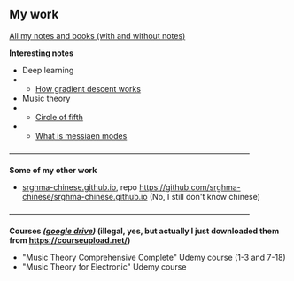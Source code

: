 ## My work

[All my notes and books (with and without notes)](https://drive.google.com/drive/folders/19N_sjpt1kCzW9cgJItEoZgfgm6YOOJtn?usp=sharing)

**Interesting notes**

- Deep learning
- - [How gradient descent works](https://drive.google.com/file/d/1FnQHjw-vt09uQuk36uQReiS5a72hr6ae/view?usp=sharing)
- Music theory
- - [Circle of fifth](https://drive.google.com/file/d/1jGN2_w7B6-J-iy_kd_k2yMyTkqhnpxfd/view?usp=sharing)
- - [What is messiaen modes](https://drive.google.com/file/d/1j8ejOJb0XeB_UPhBockxhGeHObnP4OIz/view?usp=sharing)

―――――――――――――――――――――――――――――――

**Some of my other work**

- [srghma-chinese.github.io](https://srghma-chinese.github.io), repo https://github.com/srghma-chinese/srghma-chinese.github.io (No, I still don't know chinese)

―――――――――――――――――――――――――――――――

**Courses *([google drive](https://drive.google.com/drive/folders/1mEINZVa6t02-b5spy9yqdK9Mz0ljEiRl?usp=sharing))* (illegal, yes, but actually I just downloaded them from https://courseupload.net/)**
- "Music Theory Comprehensive Complete" Udemy course (1-3 and 7-18)
- "Music Theory for Electronic" Udemy course
